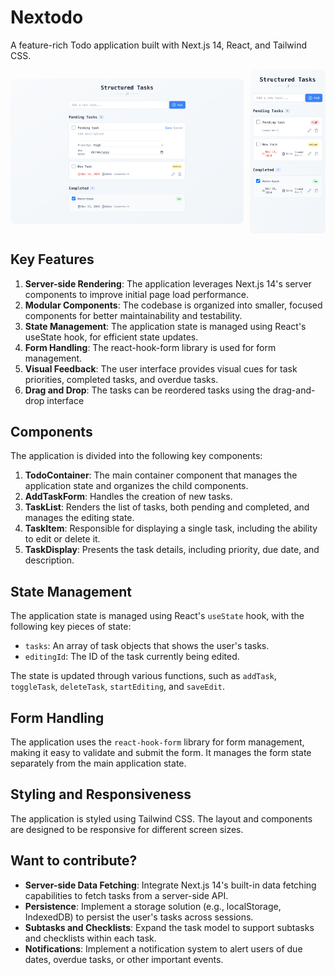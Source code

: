 # Nextodo

A feature-rich Todo application built with Next.js 14, React, and Tailwind CSS.

<div style="display: flex; gap: 10px; align-items: center; justify-content: center">
  <img src="/public/desktop-view.png" alt="Desktop View" style="width: 74%; border-radius: 8px;" />
  <img src="/public/mobile-view.png" alt="Mobile View" style="width: 24%; border-radius: 8px;" />
</div>

## Key Features

1. **Server-side Rendering**: The application leverages Next.js 14's server components to improve initial page load performance.
2. **Modular Components**: The codebase is organized into smaller, focused components for better maintainability and testability.
3. **State Management**: The application state is managed using React's useState hook, for efficient state updates.
4. **Form Handling**: The react-hook-form library is used for form management.
5. **Visual Feedback**: The user interface provides visual cues for task priorities, completed tasks, and overdue tasks.
6. **Drag and Drop**: The tasks can be reordered tasks using the drag-and-drop interface

## Components

The application is divided into the following key components:

1. **TodoContainer**: The main container component that manages the application state and organizes the child components.
2. **AddTaskForm**: Handles the creation of new tasks.
3. **TaskList**: Renders the list of tasks, both pending and completed, and manages the editing state.
4. **TaskItem**: Responsible for displaying a single task, including the ability to edit or delete it.
5. **TaskDisplay**: Presents the task details, including priority, due date, and description.

## State Management

The application state is managed using React's `useState` hook, with the following key pieces of state:

- `tasks`: An array of task objects that shows the user's tasks.
- `editingId`: The ID of the task currently being edited.

The state is updated through various functions, such as `addTask`, `toggleTask`, `deleteTask`, `startEditing`, and `saveEdit`.

## Form Handling

The application uses the `react-hook-form` library for form management, making it easy to validate and submit the form. It manages the form state separately from the main application state.

## Styling and Responsiveness

The application is styled using Tailwind CSS. The layout and components are designed to be responsive for different screen sizes.

## Want to contribute?

- **Server-side Data Fetching**: Integrate Next.js 14's built-in data fetching capabilities to fetch tasks from a server-side API.
- **Persistence**: Implement a storage solution (e.g., localStorage, IndexedDB) to persist the user's tasks across sessions.
- **Subtasks and Checklists**: Expand the task model to support subtasks and checklists within each task.
- **Notifications**: Implement a notification system to alert users of due dates, overdue tasks, or other important events.
